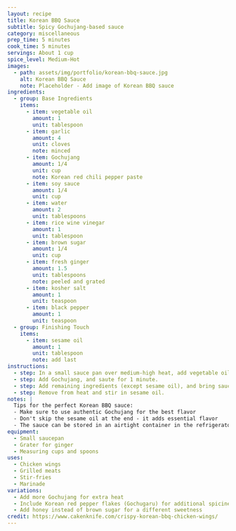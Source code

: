 ```yaml
---
layout: recipe
title: Korean BBQ Sauce
subtitle: Spicy Gochujang-based sauce
category: miscellaneous
prep_time: 5 minutes
cook_time: 5 minutes
servings: About 1 cup
spice_level: Medium-Hot
images:
  - path: assets/img/portfolio/korean-bbq-sauce.jpg
    alt: Korean BBQ Sauce
    note: Placeholder - Add image of Korean BBQ sauce
ingredients:
  - group: Base Ingredients
    items:
      - item: vegetable oil
        amount: 1
        unit: tablespoon
      - item: garlic
        amount: 4
        unit: cloves
        note: minced
      - item: Gochujang
        amount: 1/4
        unit: cup
        note: Korean red chili pepper paste
      - item: soy sauce
        amount: 1/4
        unit: cup
      - item: water
        amount: 2
        unit: tablespoons
      - item: rice wine vinegar
        amount: 1
        unit: tablespoon
      - item: brown sugar
        amount: 1/4
        unit: cup
      - item: fresh ginger
        amount: 1.5
        unit: tablespoons
        note: peeled and grated
      - item: kosher salt
        amount: 1
        unit: teaspoon
      - item: black pepper
        amount: 1
        unit: teaspoon
  - group: Finishing Touch
    items:
      - item: sesame oil
        amount: 1
        unit: tablespoon
        note: add last
instructions:
  - step: In a small sauce pan over medium-high heat, add vegetable oil and saute garlic for 1 minute or until fragrant.
  - step: Add Gochujang, and saute for 1 minute.
  - step: Add remaining ingredients (except sesame oil), and bring sauce to a boil for 1 to 2 minutes, stirring constantly.
  - step: Remove from heat and stir in sesame oil.
notes: |
  Tips for the perfect Korean BBQ sauce:
  - Make sure to use authentic Gochujang for the best flavor
  - Don't skip the sesame oil at the end - it adds essential flavor
  - The sauce can be stored in an airtight container in the refrigerator for up to 2 weeks
equipment:
  - Small saucepan
  - Grater for ginger
  - Measuring cups and spoons
uses:
  - Chicken wings
  - Grilled meats
  - Stir-fries
  - Marinade
variations:
  - Add more Gochujang for extra heat
  - Include Korean red pepper flakes (Gochugaru) for additional spiciness
  - Add honey instead of brown sugar for a different sweetness
credit: https://www.cakenknife.com/crispy-korean-bbq-chicken-wings/
---
```

